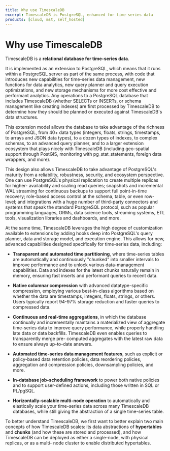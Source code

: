 ```yaml
---
title: Why use TimescaleDB
excerpt: TimescaleDB is PostgreSQL, enhanced for time-series data
products: [cloud, mst, self_hosted]
---
```


# Why use TimescaleDB

TimescaleDB is a **relational database for time-series data**.

It is implemented as an extension to PostgreSQL, which means that it runs
within a PostgreSQL server as part of the same process, with code that
introduces new capabilities for time-series data management, new functions
for data analytics, new query planner and query execution optimizations, and
new storage mechanisms for more cost effective and performant analytics.
Any operations to a PostgreSQL database that includes TimescaleDB (whether
SELECTs or INSERTs, or schema management like creating indexes) are first
processed by TimescaleDB to determine how they should be planned or
executed against TimescaleDB's data structures.

This extension model allows the database to take advantage of the richness of
PostgreSQL, from 40+ data types (integers, floats, strings, timestamps,
to arrays and JSON data types), to a dozen types of indexes, to complex
schemas, to an advanced query planner, and to a larger extension ecosystem
that plays nicely with TimescaleDB (including geo-spatial support through
PostGIS, monitoring with pg_stat_statements, foreign data wrappers, and more).

This design also allows TimescaleDB to take advantage of PostgreSQL's maturity
from a reliability, robustness, security, and ecosystem perspective. One can
use PostgreSQL's physical replication to create multiple replicas for higher-
availability and scaling read queries; snapshots and incremental WAL streaming
for continuous backups to support full point-in-time recovery; role-based
access control at the schema, table, or even row-level; and integrations with
a huge number of third-party connectors and systems that speak the standard
PostgreSQL protocol, such as popular programming languages, ORMs, data science
tools, streaming systems, ETL tools, visualization libraries and dashboards,
and more.

At the same time, TimescaleDB leverages the high degree of customization
available to extensions by adding hooks deep into PostgreSQL's query planner,
data and storage model, and execution engine. This allows for new,
advanced capabilities designed specifically for time-series data, including:

*   **Transparent and automated time partitioning**, where time-series tables are
  automatically and continuously "chunked" into smaller intervals to improve
  performance and to unlock various data-management capabilities. Data
  and indexes for the latest chunks naturally remain in memory,
  ensuring fast inserts and performant queries to recent data.

*   **Native columnar compression** with advanced datatype-specific compression,
  employing various best-in-class algorithms based on whether the data are
  timestamps, integers, floats, strings, or others. Users typically report 94-97%
  storage reduction and faster queries to compressed data.

*   **Continuous and real-time aggregations**, in which the database continually
  and incrementally maintains a materialized view of aggregate time-series data
  to improve query performance, while properly handling late data or data
  backfills. TimescaleDB even enables queries to transparently merge pre-
  computed aggregates with the latest raw data to ensure always up-to-date
  answers.

*   **Automated time-series data management features**, such as explicit or
  policy-based data retention policies, data reordering policies, aggregation
  and compression policies, downsampling policies, and more.

*   **In-database job-scheduling framework** to power both native policies and to
  support user-defined actions, including those written in SQL or PL/pgSQL.

*   **Horizontally-scalable multi-node operation** to automatically and
  elastically scale your time-series data across many TimescaleDB databases,
  while still giving the abstraction of a single time-series table.

To better understand TimescaleDB, we first want to better explain two main
concepts of how TimescaleDB scales: its data abstractions of **hypertables**
and **chunks** (and how these are stored and processed), and how TimescaleDB
can be deployed as either a single-node, with physical replicas, or as a multi-
node cluster to enable distributed hypertables.
